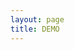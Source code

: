 ```yaml
---
layout: page
title: DEMO
---
```


<script setup>
import { ref } from 'vue'

import DEMO from './components/demo.vue'
const count = ref(0)
</script>

<div class="px-4 py-4">
<DEMO />
</div>